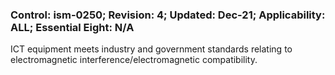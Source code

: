 ### Control: ism-0250; Revision: 4; Updated: Dec-21; Applicability: ALL; Essential Eight: N/A
<p>ICT equipment meets industry and government standards relating to electromagnetic interference/electromagnetic compatibility.</p>